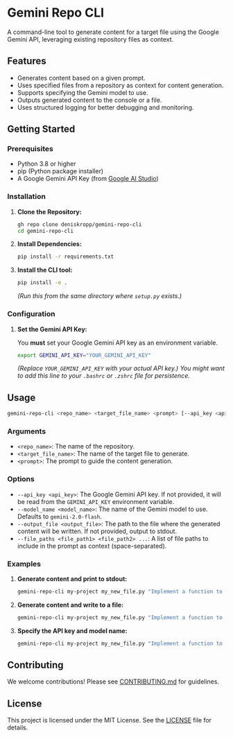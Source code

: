 # Gemini Repo CLI

A command-line tool to generate content for a target file using the Google Gemini API, leveraging existing repository files as context.

## Features

* Generates content based on a given prompt.
* Uses specified files from a repository as context for content generation.
* Supports specifying the Gemini model to use.
* Outputs generated content to the console or a file.
* Uses structured logging for better debugging and monitoring.

## Getting Started

### Prerequisites

* Python 3.8 or higher
* pip (Python package installer)
* A Google Gemini API Key (from [Google AI Studio](https://makersuite.google.com/app/apikey))

### Installation

1. **Clone the Repository:**

    ```bash
    gh repo clone deniskropp/gemini-repo-cli
    cd gemini-repo-cli
    ```

2. **Install Dependencies:**

    ```bash
    pip install -r requirements.txt
    ```

3. **Install the CLI tool:**

    ```bash
    pip install -e .
    ```

    *(Run this from the same directory where `setup.py` exists.)*

### Configuration

1. **Set the Gemini API Key:**

    You **must** set your Google Gemini API key as an environment variable.

    ```bash
    export GEMINI_API_KEY="YOUR_GEMINI_API_KEY"
    ```

    *(Replace `YOUR_GEMINI_API_KEY` with your actual API key.) You might want to add this line to your `.bashrc` or `.zshrc` file for persistence.*

## Usage

```bash
gemini-repo-cli <repo_name> <target_file_name> <prompt> [--api_key <api_key>] [--model_name <model_name>] [--output_file <output_file>] [--file_paths <file_path1> <file_path2> ...]
```

### Arguments

* `<repo_name>`: The name of the repository.
* `<target_file_name>`: The name of the target file to generate.
* `<prompt>`: The prompt to guide the content generation.

### Options

* `--api_key <api_key>`: The Google Gemini API key. If not provided, it will be read from the `GEMINI_API_KEY` environment variable.
* `--model_name <model_name>`: The name of the Gemini model to use. Defaults to `gemini-2.0-flash`.
* `--output_file <output_file>`: The path to the file where the generated content will be written. If not provided, output to stdout.
* `--file_paths <file_path1> <file_path2> ...`: A list of file paths to include in the prompt as context (space-separated).

### Examples

1. **Generate content and print to stdout:**

    ```bash
    gemini-repo-cli my-project my_new_file.py "Implement a function to calculate the factorial of a number." --file_paths utils.py helper.py
    ```

2. **Generate content and write to a file:**

    ```bash
    gemini-repo-cli my-project my_new_file.py "Implement a function to calculate the factorial of a number." --file_paths utils.py helper.py --output_file factorial.py
    ```

3. **Specify the API key and model name:**

    ```bash
    gemini-repo-cli my-project my_new_file.py "Implement a function to calculate the factorial of a number." --api_key YOUR_API_KEY --model_name gemini-1.5-pro-latest
    ```

## Contributing

We welcome contributions! Please see [CONTRIBUTING.md](docs/contributing.md) for guidelines.

## License

This project is licensed under the MIT License. See the [LICENSE](LICENSE) file for details.
